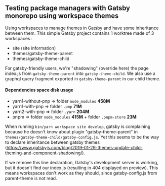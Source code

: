 ## Testing package managers with Gatsby monorepo using workspace themes

Using workspaces to manage themes in Gatsby and have some inheritance between them.
This simple Gatsby project contains 1 worktree made of 3 workspaces : 
* site (site information)
* themes/gatsby-theme-parent
* themes/gatsby-theme-child

For gatsby-friendly users, we're "shadowing" (override here) the page index.js from `gatsby-theme-parent` into `gatsby-theme-child`.
We also use a graphql query fragment exported in `gatsby-theme-parent` in our child theme.

#### Dependencies space disk usage

* yarn1-without-pnp => folder `node_modules` **458M**
* yarn1-with-pnp => folder `.pnp` **71M**
* yarn2-with-pnp => folder `.yarn` **204M**
* pnpm => folder `node_modules` **415M** + folder `.pnpm-store` **23M**

When running `bin/yarn workspace site develop`, gatsby is complaining because he doesn't know about plugin "gatsby-theme-parent" in `themes/gatsby-theme-child/gatsby-config.js`. Yet this seems to be the way to declare inheritance between gatsby themes (https://www.gatsbyjs.com/blog/2019-01-29-themes-update-child-theming-and-component-shadowing/).

If we remove this line declaration, Gatsby's development server is working, but it doesn't find our index.js (resulting in 404 displayed on preview). This means workspaces don't work as they should, since gatsby-config.js from parent-theme is not read.